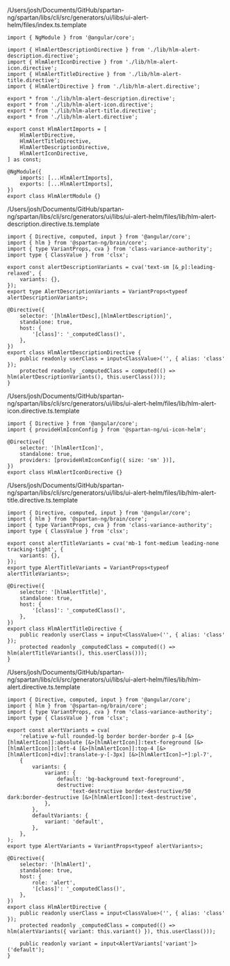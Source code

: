 /Users/josh/Documents/GitHub/spartan-ng/spartan/libs/cli/src/generators/ui/libs/ui-alert-helm/files/index.ts.template
```
import { NgModule } from '@angular/core';

import { HlmAlertDescriptionDirective } from './lib/hlm-alert-description.directive';
import { HlmAlertIconDirective } from './lib/hlm-alert-icon.directive';
import { HlmAlertTitleDirective } from './lib/hlm-alert-title.directive';
import { HlmAlertDirective } from './lib/hlm-alert.directive';

export * from './lib/hlm-alert-description.directive';
export * from './lib/hlm-alert-icon.directive';
export * from './lib/hlm-alert-title.directive';
export * from './lib/hlm-alert.directive';

export const HlmAlertImports = [
	HlmAlertDirective,
	HlmAlertTitleDirective,
	HlmAlertDescriptionDirective,
	HlmAlertIconDirective,
] as const;

@NgModule({
	imports: [...HlmAlertImports],
	exports: [...HlmAlertImports],
})
export class HlmAlertModule {}

```
/Users/josh/Documents/GitHub/spartan-ng/spartan/libs/cli/src/generators/ui/libs/ui-alert-helm/files/lib/hlm-alert-description.directive.ts.template
```
import { Directive, computed, input } from '@angular/core';
import { hlm } from '@spartan-ng/brain/core';
import { type VariantProps, cva } from 'class-variance-authority';
import type { ClassValue } from 'clsx';

export const alertDescriptionVariants = cva('text-sm [&_p]:leading-relaxed', {
	variants: {},
});
export type AlertDescriptionVariants = VariantProps<typeof alertDescriptionVariants>;

@Directive({
	selector: '[hlmAlertDesc],[hlmAlertDescription]',
	standalone: true,
	host: {
		'[class]': '_computedClass()',
	},
})
export class HlmAlertDescriptionDirective {
	public readonly userClass = input<ClassValue>('', { alias: 'class' });
	protected readonly _computedClass = computed(() => hlm(alertDescriptionVariants(), this.userClass()));
}

```
/Users/josh/Documents/GitHub/spartan-ng/spartan/libs/cli/src/generators/ui/libs/ui-alert-helm/files/lib/hlm-alert-icon.directive.ts.template
```
import { Directive } from '@angular/core';
import { provideHlmIconConfig } from '@spartan-ng/ui-icon-helm';

@Directive({
	selector: '[hlmAlertIcon]',
	standalone: true,
	providers: [provideHlmIconConfig({ size: 'sm' })],
})
export class HlmAlertIconDirective {}

```
/Users/josh/Documents/GitHub/spartan-ng/spartan/libs/cli/src/generators/ui/libs/ui-alert-helm/files/lib/hlm-alert-title.directive.ts.template
```
import { Directive, computed, input } from '@angular/core';
import { hlm } from '@spartan-ng/brain/core';
import { type VariantProps, cva } from 'class-variance-authority';
import type { ClassValue } from 'clsx';

export const alertTitleVariants = cva('mb-1 font-medium leading-none tracking-tight', {
	variants: {},
});
export type AlertTitleVariants = VariantProps<typeof alertTitleVariants>;

@Directive({
	selector: '[hlmAlertTitle]',
	standalone: true,
	host: {
		'[class]': '_computedClass()',
	},
})
export class HlmAlertTitleDirective {
	public readonly userClass = input<ClassValue>('', { alias: 'class' });
	protected readonly _computedClass = computed(() => hlm(alertTitleVariants(), this.userClass()));
}

```
/Users/josh/Documents/GitHub/spartan-ng/spartan/libs/cli/src/generators/ui/libs/ui-alert-helm/files/lib/hlm-alert.directive.ts.template
```
import { Directive, computed, input } from '@angular/core';
import { hlm } from '@spartan-ng/brain/core';
import { type VariantProps, cva } from 'class-variance-authority';
import type { ClassValue } from 'clsx';

export const alertVariants = cva(
	'relative w-full rounded-lg border border-border p-4 [&>[hlmAlertIcon]]:absolute [&>[hlmAlertIcon]]:text-foreground [&>[hlmAlertIcon]]:left-4 [&>[hlmAlertIcon]]:top-4 [&>[hlmAlertIcon]+div]:translate-y-[-3px] [&>[hlmAlertIcon]~*]:pl-7',
	{
		variants: {
			variant: {
				default: 'bg-background text-foreground',
				destructive:
					'text-destructive border-destructive/50 dark:border-destructive [&>[hlmAlertIcon]]:text-destructive',
			},
		},
		defaultVariants: {
			variant: 'default',
		},
	},
);
export type AlertVariants = VariantProps<typeof alertVariants>;

@Directive({
	selector: '[hlmAlert]',
	standalone: true,
	host: {
		role: 'alert',
		'[class]': '_computedClass()',
	},
})
export class HlmAlertDirective {
	public readonly userClass = input<ClassValue>('', { alias: 'class' });
	protected readonly _computedClass = computed(() => hlm(alertVariants({ variant: this.variant() }), this.userClass()));

	public readonly variant = input<AlertVariants['variant']>('default');
}

```
